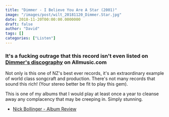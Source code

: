 ```yaml
---
title: "Dimmer - I Believe You Are A Star (2001)"
image: "/images/post/wilt_20181120_Dimmer.Star.jpg"
date: 2018-11-20T00:00:00.0000000
draft: false
author: "David"
tags: []
categories: ["Listen"]
---
```

### It's a fucking outrage that this record isn't even listed on [Dimmer's discography](https://www.allmusic.com/artist/dimmer-mn0000399787/discography) on Allmusic.com

 Not only is this one of NZ's best ever records, it's an extraordinary example of world class songcraft and production. There's not many records that sound this rich! (Your stereo better be fit to play this gem).

 This is one of my albums that I would play at least once a year to cleanse away any complacency that may be creeping in. Simply stunning.

-  [Nick Bollinger - Album Review](https://nickbollinger.co.nz/album-reviews/1053/dimmer-i-believe-you-are-a-star/)